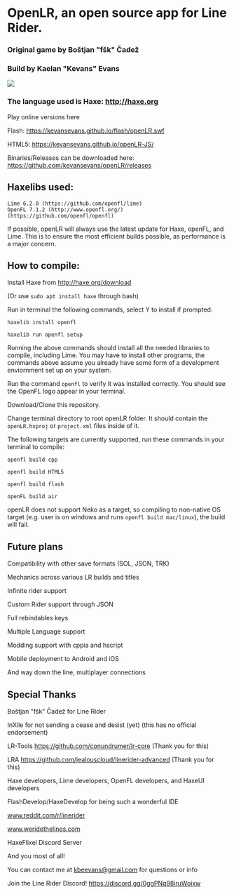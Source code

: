 # OpenLR, an open source app for Line Rider.

### Original game by Boštjan "fšk" Čadež

### Build by Kaelan "Kevans" Evans

![](http://i.imgur.com/YlYlSZS.gif)

### The language used is Haxe: http://haxe.org
	
Play online versions here
	
Flash: https://kevansevans.github.io/flash/openLR.swf
	
HTML5: https://kevansevans.github.io/openLR-JS/
	
Binaries/Releases can be downloaded here: https://github.com/kevansevans/openLR/releases

## Haxelibs used:
	
	Lime 6.2.0 (https://github.com/openfl/lime)
	OpenFL 7.1.2 (http://www.openfl.org/) (https://github.com/openfl/openfl)
	
If possible, openLR will always use the latest update for Haxe, openFL, and Lime. This is to ensure the most efficient builds possible, as performance is a major concern.
	
## How to compile:
	
Install Haxe from http://haxe.org/download

(Or use `sudo apt install haxe` through bash)
	
Run in terminal the following commands, select Y to install if prompted:
	
	haxelib install openfl
	
	haxelib run openfl setup
	
Running the above commands should install all the needed libraries to compile, including Lime. You may have to install other
programs, the commands above assume you already have some form of a development enviornment set up on your system.

Run the command `openfl` to verify it was installed correctly. You should see the OpenFL logo appear in your terminal.

Download/Clone this repository.

Change terminal directory to root openLR folder. It should contain the `openLR.hxproj` or `project.xml` files inside of it.

The following targets are currently supported, run these commands in your terminal to compile:
	
	openfl build cpp
	
	openfl build HTML5
	
	openfl build flash
	
	openFL build air
	
openLR does not support Neko as a target, so compiling to non-native OS target (e.g. user is on windows and runs `openfl build mac/linux`), the build will fail.

## Future plans

Compatibility with other save formats (SOL, JSON, TRK)

Mechanics across various LR builds and titles

Infinite rider support

Custom Rider support through JSON

Full rebindables keys

Multiple Language support

Modding support with cppia and hscript

Mobile deployment to Android and iOS

And way down the line, multiplayer connections

## Special Thanks

Boštjan "fšk" Čadež for Line Rider

InXile for not sending a cease and desist (yet) (this has no official endorsement)

LR-Tools https://github.com/conundrumer/lr-core (Thank you for this)

LRA https://github.com/jealouscloud/linerider-advanced (Thank you for this)

Haxe developers, Lime developers, OpenFL developers, and HaxeUI developers

FlashDevelop/HaxeDevelop for being such a wonderful IDE

www.reddit.com/r/linerider

www.weridethelines.com

HaxeFlixel Discord Server

And you most of all!

You can contact me at kbeevans@gmail.com for questions or info

Join the Line Rider Discord! https://discord.gg/0ggPNq98iruWoixw